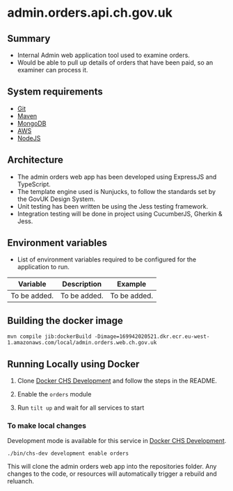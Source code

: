 # admin.orders.api.ch.gov.uk

## Summary

* Internal Admin web application tool used to examine orders.
* Would be able to pull up details of orders that have been paid, so an examiner can process it.

## System requirements

* [Git](https://git-scm.com/downloads)
* [Maven](https://maven.apache.org/download.cgi)
* [MongoDB](https://www.mongodb.com/)
* [AWS](https://aws.amazon.com/)
* [NodeJS](https://nodejs.org/en/)

## Architecture

* The admin orders web app has been developed using ExpressJS and TypeScript.
* The template engine used is Nunjucks, to follow the standards set by the GovUK Design System.
* Unit testing has been written be using the Jess testing framework.
* Integration testing will be done in project using CucumberJS, Gherkin & Jess.


## Environment variables

* List of environment variables required to be configured for the application to run.

|Variable                                      |Description                                                  |Example            |
|----------------------------------------------|-------------------------------------------------------------|-------------------|
| To be added.                                 | To be added.                                                | To be added.      |    


## Building the docker image

    mvn compile jib:dockerBuild -Dimage=169942020521.dkr.ecr.eu-west-1.amazonaws.com/local/admin.orders.web.ch.gov.uk

## Running Locally using Docker

1. Clone [Docker CHS Development](https://github.com/companieshouse/docker-chs-development) and follow the steps in the
   README.

1. Enable the `orders` module

1. Run `tilt up` and wait for all services to start

### To make local changes

Development mode is available for this service
in [Docker CHS Development](https://github.com/companieshouse/docker-chs-development).

    ./bin/chs-dev development enable orders

This will clone the admin orders web app into the repositories folder. Any changes to the code, or resources will
automatically trigger a rebuild and reluanch.
